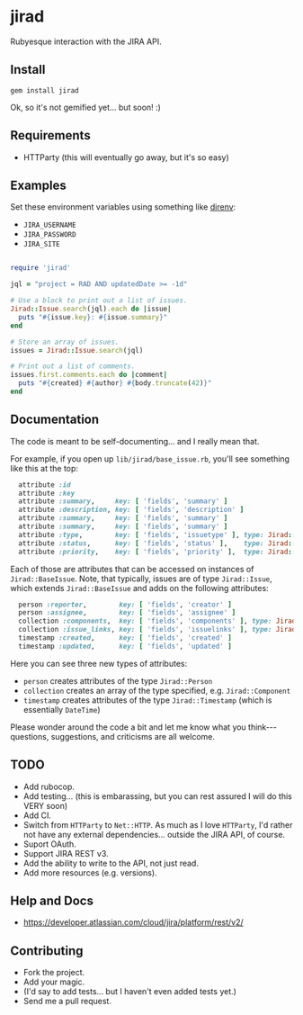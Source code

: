 # jirad
Rubyesque interaction with the JIRA API.

## Install

```
gem install jirad
```

Ok, so it's not gemified yet... but soon!  :)

## Requirements

* HTTParty (this will eventually go away, but it's so easy)

## Examples

Set these environment variables using something like [direnv](https://direnv.net/):
* `JIRA_USERNAME`
* `JIRA_PASSWORD`
* `JIRA_SITE`

```ruby

require 'jirad'

jql = "project = RAD AND updatedDate >= -1d"

# Use a block to print out a list of issues.
Jirad::Issue.search(jql).each do |issue|
  puts "#{issue.key}: #{issue.summary}"
end

# Store an array of issues.
issues = Jirad::Issue.search(jql)

# Print out a list of comments.
issues.first.comments.each do |comment|
  puts "#{created} #{author} #{body.truncate(42)}"
end
```

## Documentation

The code is meant to be self-documenting... and I really mean that.

For example, if you open up `lib/jirad/base_issue.rb`, you'll see something
like this at the top:

```ruby
  attribute :id
  attribute :key
  attribute :summary,     key: [ 'fields', 'summary' ]
  attribute :description, key: [ 'fields', 'description' ]
  attribute :summary,     key: [ 'fields', 'summary' ]
  attribute :summary,     key: [ 'fields', 'summary' ]
  attribute :type,        key: [ 'fields', 'issuetype' ], type: Jirad::IssueType
  attribute :status,      key: [ 'fields', 'status' ],    type: Jirad::IssueStatus
  attribute :priority,    key: [ 'fields', 'priority' ],  type: Jirad::Priority
```

Each of those are attributes that can be accessed on instances of `Jirad::BaseIssue`.
Note, that typically, issues are of type `Jirad::Issue`, which extends
`Jirad::BaseIssue` and adds on the following attributes:

```ruby
  person :reporter,        key: [ 'fields', 'creator' ]
  person :assignee,        key: [ 'fields', 'assignee' ]
  collection :components,  key: [ 'fields', 'components' ], type: Jirad::Component
  collection :issue_links, key: [ 'fields', 'issuelinks' ], type: Jirad::IssueLink
  timestamp :created,      key: [ 'fields', 'created' ]
  timestamp :updated,      key: [ 'fields', 'updated' ]
```

Here you can see three new types of attributes:
* `person` creates attributes of the type `Jirad::Person`
* `collection` creates an array of the type specified, e.g. `Jirad::Component`
* `timestamp` creates attributes of the type `Jirad::Timestamp` (which is
  essentially `DateTime`)

Please wonder around the code a bit and let me know what you
think---questions, suggestions, and criticisms are all welcome.

## TODO

* Add rubocop.
* Add testing... (this is embarassing, but you can rest assured I will do this
  VERY soon)
* Add CI.
* Switch from `HTTParty` to `Net::HTTP`.  As much as I love `HTTParty`, I'd
  rather not have any external dependencies... outside the JIRA API, of course.
* Suport OAuth.
* Support JIRA REST v3.
* Add the ability to write to the API, not just read.
* Add more resources (e.g. versions).

## Help and Docs

* https://developer.atlassian.com/cloud/jira/platform/rest/v2/

## Contributing

* Fork the project.
* Add your magic.
* (I'd say to add tests... but I haven't even added tests yet.)
* Send me a pull request.
